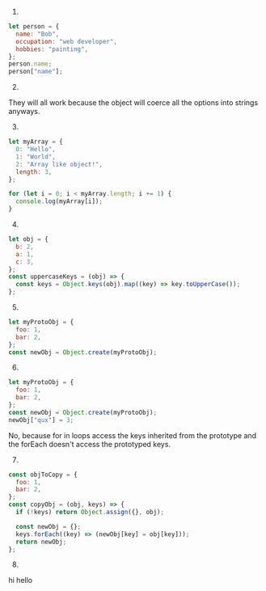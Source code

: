 1.

```js
let person = {
  name: "Bob",
  occupation: "web developer",
  hobbies: "painting",
};
person.name;
person["name"];
```

2.

They will all work because the object will coerce all the options into strings anyways.

3.

```js
let myArray = {
  0: "Hello",
  1: "World",
  2: "Array like object!",
  length: 3,
};

for (let i = 0; i < myArray.length; i += 1) {
  console.log(myArray[i]);
}
```

4.

```js
let obj = {
  b: 2,
  a: 1,
  c: 3,
};
const uppercaseKeys = (obj) => {
  const keys = Object.keys(obj).map((key) => key.toUpperCase());
};
```

5.

```js
let myProtoObj = {
  foo: 1,
  bar: 2,
};
const newObj = Object.create(myProtoObj);
```

6.

```js
let myProtoObj = {
  foo: 1,
  bar: 2,
};
const newObj = Object.create(myProtoObj);
newObj["qux"] = 3;
```

No, because for in loops access the keys inherited from the prototype and the forEach doesn't access the prototyped keys.

7.

```js
const objToCopy = {
  foo: 1,
  bar: 2,
};
const copyObj = (obj, keys) => {
  if (!keys) return Object.assign({}, obj);

  const newObj = {};
  keys.forEach((key) => (newObj[key] = obj[key]));
  return newObj;
};
```

8.

hi
hello
